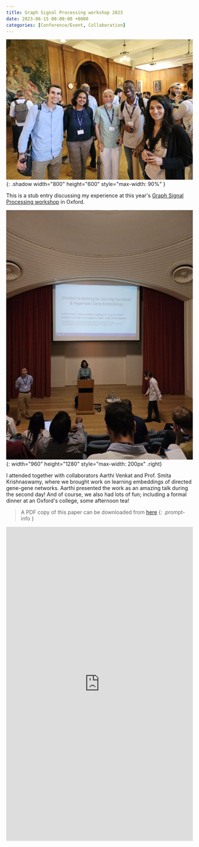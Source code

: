 ```yaml
---
title: Graph Signal Processing workshop 2023
date: 2023-06-15 00:00:00 +0000
categories: [Conference/Event, Collaboration]
---
```


![Window shadow](/assets/img/GSP23_drinks.jpeg){: .shadow width="800" height="600" style="max-width: 90%" }

This is a stub entry discussing my experience at this year's [Graph Signal Processing workshop](http://gspworkshop.org/) in Oxford.

![Desktop View](/assets/img/GSP23_Aarthi.jpeg){: width="960" height="1280" style="max-width: 200px" .right}

I attended together with collaborators Aarthi Venkat and Prof. Smita Krishnaswamy, where we brought work on learning embeddings of directed gene-gene networks.
Aarthi presented the work as an amazing talk during the second day!
And of course, we also had lots of fun; including a formal dinner at an Oxford's college, some afternoon tea!

> A PDF copy of this paper can be downloaded from 
[here](/assets/PDFs/GSPworkshop23.pdf)
{: .prompt-info }

<iframe src="https://docs.google.com/gview?url=https://raw.githubusercontent.com/FerranC96/FerranC96.github.io/main/assets/PDFs/GSPworkshop23.pdf&embedded=true" style="width:600px; height:846px; max-width: 100%" frameborder="0"></iframe> 
